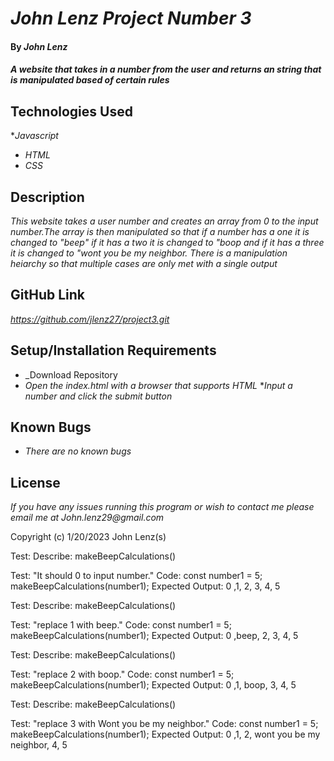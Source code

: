 # _John Lenz Project Number 3_

#### By _**John Lenz**_

#### _A website that takes in a number from the user and returns an string that is manipulated based of certain rules_

## Technologies Used
*_Javascript_
* _HTML_
* _CSS_


## Description

_This website takes a user number and creates an array from 0 to the input number.The array is then manipulated so that if a number has a one it is changed to "beep" if it has a two it is changed to "boop and if it has a three it is changed to "wont you be my neighbor. There is a manipulation heiarchy so that multiple cases are only met with a single output_

## GitHub Link
_https://github.com/jlenz27/project3.git_

## Setup/Installation Requirements
* _Download Repository
* _Open the index.html with a browser that supports HTML_
*_Input a number and click the submit button_



## Known Bugs

* _There are no known bugs_


## License


_If you have any issues running this program or wish to contact me please email me at John.lenz29@gmail.com_

Copyright (c) 1/20/2023 John Lenz(s)


Test:
Describe: makeBeepCalculations()

Test: "It should 0 to input number."
Code:
const number1 = 5;
makeBeepCalculations(number1);
Expected Output: 0 ,1, 2, 3, 4, 5


Test:
Describe: makeBeepCalculations()

Test: "replace 1 with beep."
Code:
const number1 = 5;
makeBeepCalculations(number1);
Expected Output: 0 ,beep, 2, 3, 4, 5

Test:
Describe: makeBeepCalculations()

Test: "replace 2 with boop."
Code:
const number1 = 5;
makeBeepCalculations(number1);
Expected Output: 0 ,1, boop, 3, 4, 5

Test:
Describe: makeBeepCalculations()

Test: "replace 3 with Wont you be my neighbor."
Code:
const number1 = 5;
makeBeepCalculations(number1);
Expected Output: 0 ,1, 2, wont you be my neighbor, 4, 5